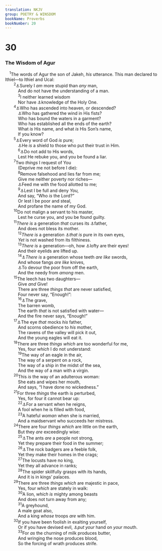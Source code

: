 ```yaml
---
translation: NKJV
group: POETRY & WINSDOM
bookName: Proverbs 
bookNumber: 20
---
```


<div class="title"><h1>30</h1><h3>The Wisdom of Agur</h3></div>
<span class="verse ch_30_1"> <sup>1</sup>The words of Agur the son of Jakeh, <i>his</i> utterance. This man declared to Ithiel—to Ithiel and Ucal:<br/></span>
<span class="verse ch_30_2">  <sup>2</sup><a data-toggle="tooltip" data-placement="bottom" title="Ps. 73:22; Prov. 12:1">⚓</a>Surely I <i>am</i> more stupid than <i>any</i> man,<br/>   And do not have the understanding of a man.<br/></span>
<span class="verse ch_30_3">   <sup>3</sup>I neither learned wisdom<br/>   Nor have <a data-toggle="tooltip" data-placement="bottom" title="(Prov. 9:10)">⚓</a>knowledge of the Holy One.<br/></span>
<span class="verse ch_30_4">  <sup>4</sup><a data-toggle="tooltip" data-placement="bottom" title="(Ps. 68:18; John 3:13)">⚓</a>Who has ascended into heaven, or descended?<br/>   <a data-toggle="tooltip" data-placement="bottom" title="Job 38:4; Ps. 104:3; Is. 40:12">⚓</a>Who has gathered the wind in His fists?<br/>   Who has bound the waters in a garment?<br/>   Who has established all the ends of the earth?<br/>   What <i>is</i> His name, and what <i>is</i> His Son’s name,<br/>   If you know?<br/></span>
<span class="verse ch_30_5">  <sup>5</sup><a data-toggle="tooltip" data-placement="bottom" title="Ps. 12:6; 19:8; 119:140">⚓</a>Every word of God <i>is</i> pure;<br/>   <a data-toggle="tooltip" data-placement="bottom" title="Ps. 18:30; 84:11; 115:9–11">⚓</a>He <i>is</i> a shield to those who put their trust in Him.<br/></span>
<span class="verse ch_30_6">   <sup>6</sup><a data-toggle="tooltip" data-placement="bottom" title="Deut. 4:2; 12:32; Rev. 22:18">⚓</a>Do not add to His words,<br/>   Lest He rebuke you, and you be found a liar.<br/></span>
<span class="verse ch_30_7">  <sup>7</sup>Two <i>things</i> I request of You<br/>   (Deprive me not before I die):<br/></span>
<span class="verse ch_30_8">   <sup>8</sup>Remove falsehood and lies far from me;<br/>   Give me neither poverty nor riches—<br/>   <a data-toggle="tooltip" data-placement="bottom" title="Job 23:12; Matt. 6:11; (Phil. 4:19)">⚓</a>Feed me with the food allotted to me;<br/></span>
<span class="verse ch_30_9">   <sup>9</sup><a data-toggle="tooltip" data-placement="bottom" title="Deut. 8:12–14; Neh. 9:25, 26; Hos. 13:6">⚓</a>Lest I be full and deny <i>You,</i><br/>   And say, “Who <i>is</i> the Lord?”<br/>   Or lest I be poor and steal,<br/>   And profane the name of my God.<br/></span>
<span class="verse ch_30_10">  <sup>10</sup>Do not malign a servant to his master,<br/>   Lest he curse you, and you be found guilty.<br/></span>
<span class="verse ch_30_11">  <sup>11</sup><i>There</i> <i>is</i> a generation <i>that</i> curses its <a data-toggle="tooltip" data-placement="bottom" title="Ex. 21:17; Prov. 20:20">⚓</a>father,<br/>   And does not bless its mother.<br/></span>
<span class="verse ch_30_12">   <sup>12</sup><i>There</i> <i>is</i> a generation <a data-toggle="tooltip" data-placement="bottom" title="(Prov. 16:2); Is. 65:5; Luke 18:11; (Titus 1:15, 16)">⚓</a><i>that</i> <i>is</i> pure in its own eyes,<br/>   <i>Yet</i> is not washed from its filthiness.<br/></span>
<span class="verse ch_30_13">   <sup>13</sup><i>There</i> <i>is</i> a generation—oh, how <a data-toggle="tooltip" data-placement="bottom" title="Ps. 131:1; Prov. 6:17; Is. 2:11; 5:15">⚓</a>lofty are their eyes!<br/>   And their eyelids are lifted up.<br/></span>
<span class="verse ch_30_14">   <sup>14</sup><a data-toggle="tooltip" data-placement="bottom" title="Job 29:17; Ps. 52:2">⚓</a><i>There</i> <i>is</i> a generation whose teeth <i>are</i> <i>like</i> swords,<br/>   And whose fangs <i>are</i> <i>like</i> knives,<br/>   <a data-toggle="tooltip" data-placement="bottom" title="Ps. 14:4; Amos 8:4">⚓</a>To devour the poor from off the earth,<br/>   And the needy from <i>among</i> men.<br/></span>
<span class="verse ch_30_15">  <sup>15</sup>The leech has two daughters—<br/>   Give <i>and</i> Give!<br/>   There are three <i>things</i> <i>that</i> are never satisfied,<br/>   Four never say, “Enough!”:<br/></span>
<span class="verse ch_30_16">   <sup>16</sup><a data-toggle="tooltip" data-placement="bottom" title="Prov. 27:20; Hab. 2:5">⚓</a>The grave,<br/>   The barren womb,<br/>   The earth <i>that</i> is not satisfied with water—<br/>   And the fire never says, “Enough!”<br/></span>
<span class="verse ch_30_17">  <sup>17</sup><a data-toggle="tooltip" data-placement="bottom" title="Gen. 9:22; Lev. 20:9; Prov. 20:20">⚓</a>The eye <i>that</i> mocks <i>his</i> father,<br/>   And scorns obedience to <i>his</i> mother,<br/>   The ravens of the valley will pick it out,<br/>   And the young eagles will eat it.<br/></span>
<span class="verse ch_30_18">  <sup>18</sup>There are three <i>things</i> <i>which</i> are too wonderful for me,<br/>   Yes, four <i>which</i> I do not understand:<br/></span>
<span class="verse ch_30_19">   <sup>19</sup>The way of an eagle in the air,<br/>   The way of a serpent on a rock,<br/>   The way of a ship in the midst of the sea,<br/>   And the way of a man with a virgin.<br/></span>
<span class="verse ch_30_20">  <sup>20</sup>This <i>is</i> the way of an adulterous woman:<br/>   She eats and wipes her mouth,<br/>   And says, “I have done no wickedness.”<br/></span>
<span class="verse ch_30_21">  <sup>21</sup>For three <i>things</i> the earth is perturbed,<br/>   Yes, for four it cannot bear up:<br/></span>
<span class="verse ch_30_22">   <sup>22</sup><a data-toggle="tooltip" data-placement="bottom" title="Prov. 19:10; Eccl. 10:7">⚓</a>For a servant when he reigns,<br/>   A fool when he is filled with food,<br/></span>
<span class="verse ch_30_23">   <sup>23</sup>A hateful <i>woman</i> when she is married,<br/>   And a maidservant who succeeds her mistress.<br/></span>
<span class="verse ch_30_24">  <sup>24</sup>There are four <i>things</i> <i>which</i> are little on the earth,<br/>   But they <i>are</i> exceedingly wise:<br/></span>
<span class="verse ch_30_25">   <sup>25</sup><a data-toggle="tooltip" data-placement="bottom" title="Prov. 6:6">⚓</a>The ants <i>are</i> a people not strong,<br/>   Yet they prepare their food in the summer;<br/></span>
<span class="verse ch_30_26">   <sup>26</sup><a data-toggle="tooltip" data-placement="bottom" title="Lev. 11:5; Ps. 104:18">⚓</a>The rock badgers are a feeble folk,<br/>   Yet they make their homes in the crags;<br/></span>
<span class="verse ch_30_27">   <sup>27</sup>The locusts have no king,<br/>   Yet they all advance in ranks;<br/></span>
<span class="verse ch_30_28">   <sup>28</sup>The spider skillfully grasps with its hands,<br/>   And it is in kings’ palaces.<br/></span>
<span class="verse ch_30_29">  <sup>29</sup>There are three <i>things</i> <i>which</i> are majestic in pace,<br/>   Yes, four <i>which</i> are stately in walk:<br/></span>
<span class="verse ch_30_30">   <sup>30</sup>A lion, <i>which</i> <i>is</i> mighty among beasts<br/>   And does not turn away from any;<br/></span>
<span class="verse ch_30_31">   <sup>31</sup>A greyhound,<br/>   A male goat also,<br/>   And a king <i>whose</i> troops <i>are</i> with him.<br/></span>
<span class="verse ch_30_32">  <sup>32</sup>If you have been foolish in exalting yourself,<br/>   Or if you have devised evil, <a data-toggle="tooltip" data-placement="bottom" title="Job 21:5; 40:4; Mic. 7:16">⚓</a><i>put</i> <i>your</i> hand on <i>your</i> mouth.<br/></span>
<span class="verse ch_30_33">   <sup>33</sup>For <i>as</i> the churning of milk produces butter,<br/>   And wringing the nose produces blood,<br/>   So the forcing of wrath produces strife.<br/></span>
